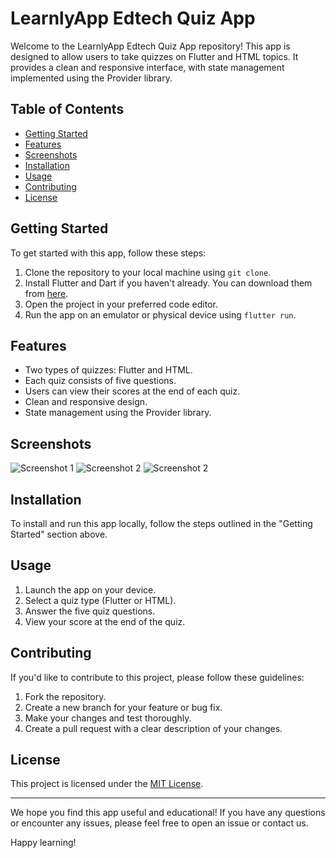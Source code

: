 # LearnlyApp Edtech Quiz App

Welcome to the LearnlyApp Edtech Quiz App repository! This app is designed to allow users to take quizzes on Flutter and HTML topics. It provides a clean and responsive interface, with state management implemented using the Provider library.

## Table of Contents

- [Getting Started](#getting-started)
- [Features](#features)
- [Screenshots](#screenshots)
- [Installation](#installation)
- [Usage](#usage)
- [Contributing](#contributing)
- [License](#license)

## Getting Started

To get started with this app, follow these steps:

1. Clone the repository to your local machine using `git clone`.
2. Install Flutter and Dart if you haven't already. You can download them from [here](https://flutter.dev/docs/get-started/install).
3. Open the project in your preferred code editor.
4. Run the app on an emulator or physical device using `flutter run`.

## Features

- Two types of quizzes: Flutter and HTML.
- Each quiz consists of five questions.
- Users can view their scores at the end of each quiz.
- Clean and responsive design.
- State management using the Provider library.

## Screenshots

![Screenshot 1](assign0.png)
![Screenshot 2](assign1.png)
![Screenshot 2](assign2.png)

## Installation

To install and run this app locally, follow the steps outlined in the "Getting Started" section above.

## Usage

1. Launch the app on your device.
2. Select a quiz type (Flutter or HTML).
3. Answer the five quiz questions.
4. View your score at the end of the quiz.

## Contributing

If you'd like to contribute to this project, please follow these guidelines:

1. Fork the repository.
2. Create a new branch for your feature or bug fix.
3. Make your changes and test thoroughly.
4. Create a pull request with a clear description of your changes.

## License

This project is licensed under the [MIT License](LICENSE).

---

We hope you find this app useful and educational! If you have any questions or encounter any issues, please feel free to open an issue or contact us.

Happy learning!
